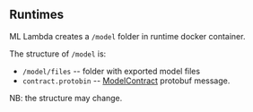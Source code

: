 ## Runtimes

ML Lambda creates a `/model` folder in runtime docker container.

The structure of `/model` is:
 - `/model/files` -- folder with exported model files
 - `contract.protobin` -- [ModelContract](/docs/contracts.md) protobuf message.
 
NB: the structure may change.